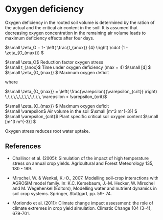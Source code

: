 # Oxygen deficiency

Oxygen deficiency in the rooted soil volume is determined by the ration of the actual and the critical air content in the soil. It is assumed that decreasing oxygen concentration in the remaining air volume leads to maximum deficiency effects after four days.

$`\small \zeta_O = 1- \left( \frac{t_{anox}} {4} \right)  \cdot (1 - \zeta_{O_{max}}) `$

$`\small \zeta_O`$	Reduction factor oxygen stress	 <br>
$`\small t_{anox}`$	Time under oxygen deficiency (max = 4)	$`\small [d] `$<br>
$`\small \zeta_{O_{max}} `$	Maximum oxygen deficit	 <br>

where

$`\small \zeta_{O_{max}} = \left( \frac{\varepsilon}{\varepsilon_{crit}} \right)    \,\,\,\,\,\,\,\,\,\,\,\,\, \varepsilon < \varepsilon_{crit}`$

$`\small \zeta_{O_{max}} `$	Maximum oxygen deficit	 <br>
$`\small \varepsilon`$	Air volume in the soil	$`\small [m^3 m^{-3}] `$<br>
$`\small \varepsilon_{crit}`$	Plant specific critical soil oxygen content	$`\small [m^3 m^{-3}] `$<br>

Oxygen stress reduces root water uptake.
 
## References

* Challinor et al. (2005): Simulation of the impact of high temperature stress on annual crop yields. Agricultural and Forest Meteorology 135, 180 - 189.

* Mirschel, W. & Wenkel, K.-O., 2007. Modelling soil-crop interactions with AGROSIM model family. In: K.C. Kersebaum, J.-M. Hecker, W. Mirschel and M. Wegehenkel (Editors), Modelling water and nutrient dynamics in soil crop systems. Springer, Stuttgart, pp. 59- 74.

* Moriondo et al. (2011): Climate change impact assessment: the role of climate extremes in crop yield simulation. Climatic Change 104 (3-4), 679-701.